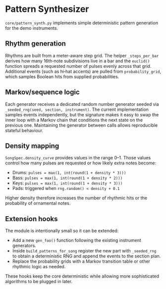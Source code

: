 # Pattern Synthesizer

`core/pattern_synth.py` implements simple deterministic pattern generation for the demo instruments.

## Rhythm generation

Rhythms are built from a meter-aware step grid.  The helper `_steps_per_bar` derives how many 16th‑note subdivisions live in a bar and the `euclid()` function spreads a requested number of pulses evenly across that grid.  Additional events (such as hi‑hat accents) are pulled from `probability_grid`, which samples Boolean hits from supplied probabilities.

## Markov/sequence logic

Each generator receives a dedicated random number generator seeded via `_seeded_rng(seed, section, instrument)`.  The current implementation samples events independently, but the signature makes it easy to swap the inner loop with a Markov chain that conditions the next state on the previous one.  Maintaining the generator between calls allows reproducible stateful behaviour.

## Density mapping

`SongSpec.density_curve` provides values in the range 0–1.  Those values control how many pulses are requested or how likely extra notes become:

* Drums: `pulses = max(1, int(round(1 + density * 3)))`
* Bass: `pulses = max(1, int(round(1 + density * 2)))`
* Keys: `pulses = max(1, int(round(1 + density * 3)))`
* Pads: triggered when `rng.random() < density + 0.1`

Higher density therefore increases the number of rhythmic hits or the probability of ornamental notes.

## Extension hooks

The module is intentionally small so it can be extended:

* Add a new `gen_foo()` function following the existing instrument generators.
* Inside `build_patterns_for_song` register the new part with `_seeded_rng` to obtain a deterministic RNG and append the events to the section plan.
* Replace the probability grids with a Markov transition table or other rhythmic logic as needed.

These hooks keep the core deterministic while allowing more sophisticated algorithms to be plugged in later.
